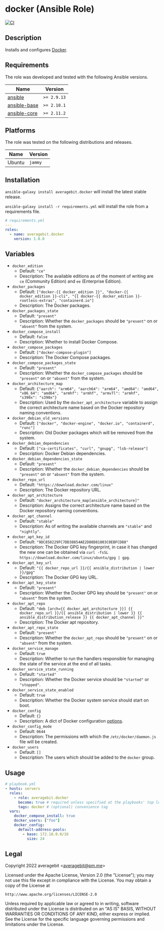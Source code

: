 # docker (Ansible Role)

[![CI](https://github.com/averagebit/ansible-role-docker/workflows/CI/badge.svg?event=push)](https://github.com/averagebit/ansible-role-docker/actions?query=workflow%3ACI)

## Description

Installs and configures [Docker](https://www.docker.com/).

## Requirements

The role was developed and tested with the following Ansible versions.

| Name                                                   | Version     |
| ------------------------------------------------------ | ----------- |
| [ansible](https://pypi.org/project/ansible-base/)      | `>= 2.9.13` |
| [ansible-base](https://pypi.org/project/ansible-base/) | `>= 2.10.1` |
| [ansible-core](https://pypi.org/project/ansible-core/) | `>= 2.11.2` |

## Platforms

The role was tested on the following distributions and releases.

| Name   | Version |
| ------ | ------- |
| Ubuntu | `jammy` |

## Installation

`ansible-galaxy install averagebit.docker` will install the latest
stable release.

`ansible-galaxy install -r requirements.yml` will install the role
from a requirements file.

```yaml
# requirements.yml
---
roles:
  - name: averagebit.docker
    version: 1.0.0
```

## Variables

- `docker_edition`
  - Default: `"ce"`
  - Description: The available editions as of the moment of writing are
    `ce` (Community Edition) and `ee` (Enterprise Edition).
- `docker_packages`
  - Default: `["docker-{{ docker_edition }}", "docker-{{ docker_edition }}-cli", "{{ docker-{{ docker_edition }}-rootless-extras", "containerd.io"]`
  - Description: The Docker packages.
- `docker_packages_state`
  - Default: `"present"`
  - Description: Whether the `docker_packages` should be `"present"` on
    or `"absent"` from the system.
- `docker_compose_install`
  - Default: `false`
  - Description: Whether to install Docker Compose.
- `docker_compose_packages`
  - Default: `["docker-compose-plugin"]`
  - Description: The Docker Compose packages.
- `docker_compose_packages_state`
  - Default: `"present"`
  - Description: Whether the `docker_compose_packages` should be
    `"present"` on or `"absent"` from the system.
- `docker_architecture_map`
  - Default: `{"aarch": "arm64", "aarch64": "arm64", "amd64": "amd64", "x86_64": "amd64", "armhf": "armhf", "armv7l": "armhf", "s390x": "s390x"}`
  - Description: Used by the `docker_apt_architecture` variable to
    assign the correct architecture name based on the Docker repository
    naming conventions.
- `docker_debian_old_versions`
  - Default: `["docker", "docker-engine", "docker.io", "containerd", "runc"]`
  - Description: Old Docker packages which will be removed from the
    system.
- `docker_debian_dependencies`
  - Default: `["ca-certificates", "curl", "gnupg", "lsb-release"]`
  - Description: Docker Debian dependencies.
- `docker_debian_dependencies_state`
  - Default: `"present"`
  - Description: Whether the `docker_debian_dependencies` should be
    `"present"` on or `"absent"` from the system.
- `docker_repo_url`
  - Default: `"https://download.docker.com/linux"`
  - Description: The Docker repository URL.
- `docker_apt_architecture`
  - Default: `"docker_architecture_map[ansible_architecture]"`
  - Description: Assigns the correct architecture name based on the
    Docker repository naming conventions.
- `docker_apt_channel`
  - Default: `"stable"`
  - Description: As of writing the available channels are `"stable"` and
    `"nightly"`.
- `docker_apt_key_id`
  - Default: `"9DC858229FC7DD38854AE2D88D81803C0EBFCD88"`
  - Description: The Docker GPG key fingerprint, in case it has changed
    the new one can be obtained via `curl -fsSL https://download.docker.com/linux/ubuntu/gpg | gpg`.
- `docker_apt_key_url`
  - Default: `"{{ docker_repo_url }}/{{ ansible_distribution | lower }}/gpg"`
  - Description: The Docker GPG key URL.
- `docker_apt_key_state`
  - Default: `"present"`
  - Description: Whether the Docker GPG key should be `"present"` on or
    `"absent"` from the system.
- `docker_apt_repo`
  - Default: `"deb [arch={{ docker_apt_architecture }}] {{ docker_repo_url }}/{{ ansible_distribution | lower }} {{ ansible_distribution_release }} {{ docker_apt_channel }}"`
  - Description: The Docker apt repository.
- `docker_apt_repo_state`
  - Default: `"present"`
  - Description: Whether the `docker_apt_repo` should be `"present"` on
    or `"absent"` from the system.
- `docker_service_manage`
  - Default: `true`
  - Description: Whether to run the handlers responsible for managing
    the state of the service at the end of all tasks.
- `docker_service_state_running`
  - Default: `"started"`
  - Description: Whether the Docker service should be `"started"` or
    `"stopped"`.
- `docker_service_state_enabled`
  - Default: `true`
  - Description: Whether the Docker system service should start on boot.
- `docker_config`
  - Default: `{}`
  - Description: A dict of Docker configuration
    [options](https://docs.docker.com/engine/reference/commandline/dockerd/#daemon-configuration-file).
- `docker_config_mode`
  - Default: `0644`
  - Description: The permissions with which the `/etc/docker/daemon.js`
    file will be created.
- `docker_users`
  - Default: `[]`
  - Description: The users which should be added to the `docker` group.

## Usage

```yaml
# playbook.yml
- hosts: servers
  roles:
    - role: averagebit.docker
      become: true # required unless specified at the playbooks' top level
      tags: docker # (optional) convenience tag
  vars:
    docker_compose_install: true
    docker_users: ["foo"]
    docker_config:
      default-address-pools:
        - base: 172.18.0.0/16
          size: 24
```

## Legal

Copyright 2022 averagebit <[averagebit@pm.me](mailto:averagebit@pm.me)>

Licensed under the Apache License, Version 2.0 (the "License");
you may not use this file except in compliance with the License.
You may obtain a copy of the License at

    http://www.apache.org/licenses/LICENSE-2.0

Unless required by applicable law or agreed to in writing, software
distributed under the License is distributed on an "AS IS" BASIS,
WITHOUT WARRANTIES OR CONDITIONS OF ANY KIND, either express or implied.
See the License for the specific language governing permissions and
limitations under the License.
